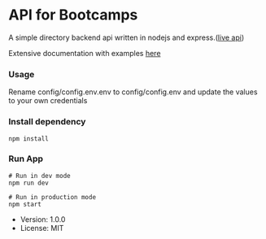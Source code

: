 # API for Bootcamps

A simple directory backend api written in nodejs and express.([live api](https://www.vineetbootcamper.xyz))

Extensive documentation with examples [here](https://documenter.getpostman.com/view/1216681/SWTD9HTM?version=latest)

### Usage 
Rename config/config.env.env to config/config.env and update the values to your own credentials

### Install dependency 
```
npm install
```

### Run App 

```
# Run in dev mode 
npm run dev 

# Run in production mode 
npm start
```

- Version: 1.0.0
- License: MIT